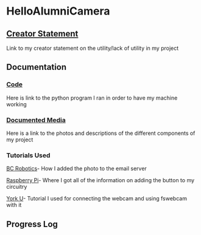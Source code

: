 # HelloAlumniCamera

## [Creator Statement](https://docs.google.com/document/d/1hcS8t-yOIBbmYzG0sEeP-HjHTOhzTGEmskSifxIYWKU/edit?usp=sharing)
Link to my creator statement on the utility/lack of utility in my project

## Documentation

### [Code](https://github.com/grmcguire/HelloAlumniCamera/blob/63d4c5889b36b22463619e04531d32124921edd3/Project%20Code)
Here is link to the python program I ran in order to have my machine working

### [Documented Media](https://docs.google.com/document/d/1hIMOp6EeUfQPpNvwGH8btdDX46T0g8eZt1-iIJLHR5k/edit?usp=sharing)
Here is a link to the photos and descriptions of the different components of my project

### Tutorials Used
[BC Robotics](https://bc-robotics.com/tutorials/sending-email-attached-photo-using-python-raspberry-pi/)- How I added the photo to the email server

[Raspberry Pi](https://raspberrypihq.com/use-a-push-button-with-raspberry-pi-gpio/)- Where I got all of the information on adding the button to my circuitry

[York U](https://www-users.york.ac.uk/~mjf5/shed_cam/src/USB%20webcam.html)- Tutorial I used for connecting the webcam and using fswebcam with it

## Progress Log

